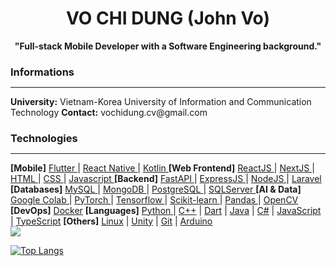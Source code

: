 <h1 align="center">VO CHI DUNG (John Vo)</h1>
<h4 align="center" style="margin: 0;">"Full-stack Mobile Developer with a Software Engineering background."</h4>

<h3 align="left" style="margin-bottom: 5px">Informations</h3>
<hr>
<b>University:</b> Vietnam-Korea University of Information and Communication Technology
<b>Contact:</b> vochidung.cv@gmail.com

<h3 align="left" style="margin-bottom: 5px">Technologies</h3>
<hr>
<b>[Mobile]</b>
<a href="https://flutter.dev"> Flutter </a>|
<a href="https://reactnative.dev/"> React Native </a>|
<a href="https://kotlinlang.org"> Kotlin </a>
<b>[Web Frontend]</b>
<a href="https://reactjs.org/"> ReactJS </a>|
<a href="https://nextjs.org/"> NextJS </a>|
<a href="https://www.w3.org/html/"> HTML </a>|
<a href="https://www.w3schools.com/css/"> CSS </a>|
<a href="https://developer.mozilla.org/en-US/docs/Web/JavaScript"> Javascript </a>
<b>[Backend]</b>
<a href="https://expressjs.com"> FastAPI </a>|
<a href="https://expressjs.com"> ExpressJS </a>|
<a href="https://nodejs.org"> NodeJS </a>|
<a href="https://laravel.com"> Laravel </a>
<b>[Databases]</b>
<a href="https://www.mysql.com"> MySQL </a>|
<a href="https://www.mongodb.com"> MongoDB </a>|
<a href="https://www.postgresql.org"> PostgreSQL </a>|
<a href="https://www.microsoft.com/en-us/sql-server"> SQLServer </a>
<b>[AI & Data]</b>
<a href="https://colab.google"> Google Colab </a>|
<a href="https://pytorch.org"> PyTorch </a>|
<a href="https://www.tensorflow.org"> Tensorflow </a>|
<a href="https://scikit-learn.org/"> Scikit-learn </a>|
<a href="https://pandas.pydata.org/"> Pandas </a>|
<a href="https://opencv.org/"> OpenCV </a>
<b>[DevOps]</b>
<a href="https://www.docker.com/">Docker</a>
<b>[Languages]</b>
<a href="https://www.python.org"> Python </a>|
<a href="https://www.w3schools.com/cpp/">C++</a> |
<a href="https://dart.dev">Dart</a> |
<a href="https://www.java.com">Java</a> | 
<a href="https://learn.microsoft.com/en-us/dotnet/csharp/">C#</a> | 
<a href="https://developer.mozilla.org/en-US/docs/Web/JavaScript">JavaScript</a> | 
<a href="https://www.typescriptlang.org">TypeScript</a>
<b>[Others]</b>
<a href="https://www.linux.org/">Linux</a> |
<a href="https://unity.com/">Unity</a> |
<a href="https://git-scm.com/">Git</a> |
<a href="https://www.arduino.cc/">Arduino</a>

<br>
<a href="https://github.com/anuraghazra/github-readme-stats?tab=readme-ov-file" >
  <picture>
    <source
      srcset="https://github-readme-stats.vercel.app/api?username=johnvo24&show_icons=true&theme=merko"
    />
    <img src="https://github-readme-stats.vercel.app/api?username=johnvo24&show_icons=true" />
  </picture>

  ![Top Langs](https://github-readme-stats.vercel.app/api/top-langs/?username=johnvo24&layout=compact&langs_count=10&theme=merko&size_weight=0.8)
</a>